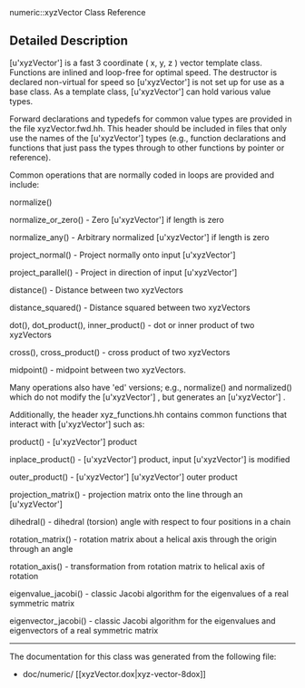 <!-- --- title: Classnumeric 1 1Xyz Vector -->numeric::xyzVector Class Reference

Detailed Description
--------------------

[u'xyzVector'] is a fast 3 coordinate ( x, y, z ) vector template class. Functions are inlined and loop-free for optimal speed. The destructor is declared non-virtual for speed so [u'xyzVector'] is not set up for use as a base class. As a template class, [u'xyzVector'] can hold various value types.

Forward declarations and typedefs for common value types are provided in the file xyzVector.fwd.hh. This header should be included in files that only use the names of the [u'xyzVector'] types (e.g., function declarations and functions that just pass the types through to other functions by pointer or reference).

Common operations that are normally coded in loops are provided and include:

normalize()

normalize\_or\_zero() - Zero [u'xyzVector'] if length is zero

normalize\_any() - Arbitrary normalized [u'xyzVector'] if length is zero

project\_normal() - Project normally onto input [u'xyzVector']

project\_parallel() - Project in direction of input [u'xyzVector']

distance() - Distance between two xyzVectors

distance\_squared() - Distance squared between two xyzVectors

dot(), dot\_product(), inner\_product() - dot or inner product of two xyzVectors

cross(), cross\_product() - cross product of two xyzVectors

midpoint() - midpoint between two xyzVectors.

Many operations also have 'ed' versions; e.g., normalize() and normalized() which do not modify the [u'xyzVector'] , but generates an [u'xyzVector'] .

Additionally, the header xyz\_functions.hh contains common functions that interact with [u'xyzVector'] such as:

product() - <xyzMatrix> [u'xyzVector'] product

inplace\_product() - <xyzMatrix> [u'xyzVector'] product, input [u'xyzVector'] is modified

outer\_product() - [u'xyzVector'] [u'xyzVector'] outer product

projection\_matrix() - projection matrix onto the line through an [u'xyzVector']

dihedral() - dihedral (torsion) angle with respect to four positions in a chain

rotation\_matrix() - rotation matrix about a helical axis through the origin through an angle

rotation\_axis() - transformation from rotation matrix to helical axis of rotation

eigenvalue\_jacobi() - classic Jacobi algorithm for the eigenvalues of a real symmetric matrix

eigenvector\_jacobi() - classic Jacobi algorithm for the eigenvalues and eigenvectors of a real symmetric matrix

* * * * *

The documentation for this class was generated from the following file:

-   doc/numeric/ [[xyzVector.dox|xyz-vector-8dox]]


